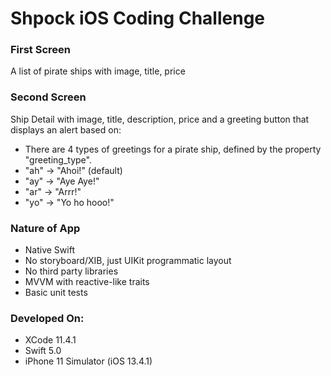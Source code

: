# Shpock iOS Coding Challenge 

### First Screen
A list of pirate ships with image, title, price

### Second Screen
Ship Detail with image, title, description, price and a greeting button that displays an alert based on:
* There are 4 types of greetings for a pirate ship, defined by the property "greeting_type".
* "ah" -> "Ahoi!" (default)
* "ay" -> "Aye Aye!"
* "ar" -> "Arrr!"
* "yo" -> "Yo ho hooo!"

### Nature of App
* Native Swift
* No storyboard/XIB, just UIKit programmatic layout
* No third party libraries
* MVVM with reactive-like traits
* Basic unit tests

### Developed On:
* XCode 11.4.1
* Swift 5.0
* iPhone 11 Simulator (iOS 13.4.1)
